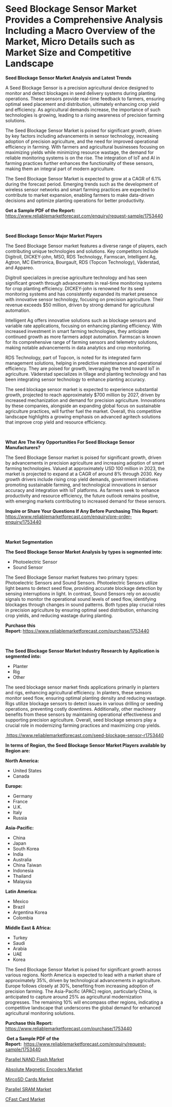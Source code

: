 <p><h1>Seed Blockage Sensor Market Provides a Comprehensive Analysis Including a Macro Overview of the Market, Micro Details such as Market Size and Competitive Landscape</h1></p><p><strong>Seed Blockage Sensor Market Analysis and Latest Trends</strong></p>
<p><p>A Seed Blockage Sensor is a precision agricultural device designed to monitor and detect blockages in seed delivery systems during planting operations. These sensors provide real-time feedback to farmers, ensuring optimal seed placement and distribution, ultimately enhancing crop yield and efficiency. As agricultural demands increase, the importance of such technologies is growing, leading to a rising awareness of precision farming solutions.</p><p>The Seed Blockage Sensor Market is poised for significant growth, driven by key factors including advancements in sensor technology, increasing adoption of precision agriculture, and the need for improved operational efficiency in farming. With farmers and agricultural businesses focusing on maximizing yields while minimizing resource wastage, the demand for reliable monitoring systems is on the rise. The integration of IoT and AI in farming practices further enhances the functionality of these sensors, making them an integral part of modern agriculture.</p><p>The Seed Blockage Sensor Market is expected to grow at a CAGR of 6.1% during the forecast period. Emerging trends such as the development of wireless sensor networks and smart farming practices are expected to contribute to market expansion, enabling farmers to make data-driven decisions and optimize planting operations for better productivity.</p></p>
<p><strong>Get a Sample PDF of the Report:&nbsp;</strong> <a href="https://www.reliablemarketforecast.com/enquiry/request-sample/1753440?utm_campaign=1108&utm_medium=2&utm_source=Github&utm_content=ia&utm_term=06042025&utm_id=seed-blockage-sensor">https://www.reliablemarketforecast.com/enquiry/request-sample/1753440</a></p>
<p>&nbsp;</p>
<p><strong>Seed Blockage Sensor Major Market Players</strong></p>
<p><p>The Seed Blockage Sensor market features a diverse range of players, each contributing unique technologies and solutions. Key competitors include Digitroll, DICKEY-john, MSO, RDS Technology, Farmscan, Intelligent Ag, Agtron, MC Elettronica, Bourgault, RDS (Topcon Technology), Väderstad, and Appareo.</p><p>Digitroll specializes in precise agriculture technology and has seen significant growth through advancements in real-time monitoring systems for crop planting efficiency. DICKEY-john is renowned for its seed monitoring systems and has consistently expanded its market presence with innovative sensor technology, focusing on precision agriculture. Their revenue exceeds $50 million, driven by strong demand for agricultural automation.</p><p>Intelligent Ag offers innovative solutions such as blockage sensors and variable rate applications, focusing on enhancing planting efficiency. With increased investment in smart farming technologies, they anticipate continued growth as more farmers adopt automation. Farmscan is known for its comprehensive range of farming sensors and telemetry solutions, making notable advancements in data analytics and crop monitoring.</p><p>RDS Technology, part of Topcon, is noted for its integrated farm management solutions, helping in predictive maintenance and operational efficiency. They are poised for growth, leveraging the trend toward IoT in agriculture. Väderstad specializes in tillage and planting technology and has been integrating sensor technology to enhance planting accuracy.</p><p>The seed blockage sensor market is expected to experience substantial growth, projected to reach approximately $700 million by 2027, driven by increased mechanization and demand for precision agriculture. Innovations by these companies, alongside an expanding global focus on sustainable agriculture practices, will further fuel the market. Overall, this competitive landscape highlights a growing emphasis on advanced agritech solutions that improve crop yield and resource efficiency.</p></p>
<p>&nbsp;</p>
<p><strong>What Are The Key Opportunities For Seed Blockage Sensor Manufacturers?</strong></p>
<p><p>The Seed Blockage Sensor market is poised for significant growth, driven by advancements in precision agriculture and increasing adoption of smart farming technologies. Valued at approximately USD 100 million in 2023, the market is projected to expand at a CAGR of around 8% through 2030. Key growth drivers include rising crop yield demands, government initiatives promoting sustainable farming, and technological innovations in sensor accuracy and integration with IoT platforms. As farmers seek to enhance productivity and resource efficiency, the future outlook remains positive, with emerging markets contributing to increased demand for these sensors.</p></p>
<p><strong>Inquire or Share Your Questions If Any Before Purchasing This Report:</strong> <a href="https://www.reliablemarketforecast.com/enquiry/pre-order-enquiry/1753440?utm_campaign=1108&utm_medium=2&utm_source=Github&utm_content=ia&utm_term=06042025&utm_id=seed-blockage-sensor">https://www.reliablemarketforecast.com/enquiry/pre-order-enquiry/1753440</a></p>
<p>&nbsp;</p>
<p><strong>Market Segmentation</strong></p>
<p><strong>The Seed Blockage Sensor Market Analysis by types is segmented into:</strong></p>
<p><ul><li>Photoelectric Sensor</li><li>Sound Sensor</li></ul></p>
<p><p>The Seed Blockage Sensor market features two primary types: Photoelectric Sensors and Sound Sensors. Photoelectric Sensors utilize light beams to detect seed flow, providing accurate blockage detection by sensing interruptions in light. In contrast, Sound Sensors rely on acoustic signals to monitor the operational sound levels of seed flow, identifying blockages through changes in sound patterns. Both types play crucial roles in precision agriculture by ensuring optimal seed distribution, enhancing crop yields, and reducing wastage during planting.</p></p>
<p><strong>Purchase this Report:&nbsp;</strong><a href="https://www.reliablemarketforecast.com/purchase/1753440?utm_campaign=1108&utm_medium=2&utm_source=Github&utm_content=ia&utm_term=06042025&utm_id=seed-blockage-sensor">https://www.reliablemarketforecast.com/purchase/1753440</a></p>
<p>&nbsp;</p>
<p><strong>The Seed Blockage Sensor Market Industry Research by Application is segmented into:</strong></p>
<p><ul><li>Planter</li><li>Rig</li><li>Other</li></ul></p>
<p><p>The seed blockage sensor market finds applications primarily in planters and rigs, enhancing agricultural efficiency. In planters, these sensors monitor seed flow, ensuring optimal planting density and reducing wastage. Rigs utilize blockage sensors to detect issues in various drilling or seeding operations, preventing costly downtimes. Additionally, other machinery benefits from these sensors by maintaining operational effectiveness and supporting precision agriculture. Overall, seed blockage sensors play a crucial role in modernizing farming practices and maximizing crop yields.</p></p>
<p><a href="https://www.reliablemarketforecast.com/seed-blockage-sensor-r1753440?utm_campaign=1108&utm_medium=2&utm_source=Github&utm_content=ia&utm_term=06042025&utm_id=seed-blockage-sensor">&nbsp;https://www.reliablemarketforecast.com/seed-blockage-sensor-r1753440</a></p>
<p><strong>In terms of Region, the Seed Blockage Sensor Market Players available by Region are:</strong></p>
<p>
    <p> <strong> North America: </strong>
        <ul>
            <li>United States</li>
            <li>Canada</li>
        </ul>
        </p> 
    <p> <strong> Europe: </strong>
        <ul>
            <li>Germany</li>
            <li>France</li>
            <li>U.K.</li>
            <li>Italy</li>
            <li>Russia</li>
        </ul>
        </p> 
    <p> <strong> Asia-Pacific: </strong>
        <ul>
            <li>China</li>
            <li>Japan</li>
            <li>South Korea</li>
            <li>India</li>
            <li>Australia</li>
            <li>China Taiwan</li>
            <li>Indonesia</li>
            <li>Thailand</li>
            <li>Malaysia</li>
        </ul>
        </p> 
    <p> <strong> Latin America: </strong>
        <ul>
            <li>Mexico</li>
            <li>Brazil</li>
            <li>Argentina Korea</li>
            <li>Colombia</li>
        </ul>
        </p> 
    <p> <strong> Middle East & Africa: </strong>
        <ul>
            <li>Turkey</li>
            <li>Saudi</li>
            <li>Arabia</li>
            <li>UAE</li>
            <li>Korea</li>
        </ul>
    </p>
    </p>
<p><p>The Seed Blockage Sensor Market is poised for significant growth across various regions. North America is expected to lead with a market share of approximately 35%, driven by technological advancements in agriculture. Europe follows closely at 30%, benefiting from increasing adoption of precision farming. The Asia-Pacific (APAC) region, particularly China, is anticipated to capture around 25% as agricultural modernization progresses. The remaining 10% will encompass other regions, indicating a competitive landscape that underscores the global demand for enhanced agricultural monitoring solutions.</p></p>
<p><strong>Purchase this Report: </strong><a href="https://www.reliablemarketforecast.com/purchase/1753440?utm_campaign=1108&utm_medium=2&utm_source=Github&utm_content=ia&utm_term=06042025&utm_id=seed-blockage-sensor">https://www.reliablemarketforecast.com/purchase/1753440</a></p>
<p>&nbsp;<strong>Get a Sample PDF of the Report:&nbsp;&nbsp;</strong><a href="https://www.reliablemarketforecast.com/enquiry/request-sample/1753440?utm_campaign=1108&utm_medium=2&utm_source=Github&utm_content=ia&utm_term=06042025&utm_id=seed-blockage-sensor">https://www.reliablemarketforecast.com/enquiry/request-sample/1753440</a></p>
<p><strong></strong></p>
<p><p><a href="https://github.com/ceranamaduvq/Market-Research-Report-List-1/blob/main/parallel-nand-flash-market.md?utm_campaign=1108&utm_medium=2&utm_source=Github&utm_content=ia&utm_term=06042025&utm_id=seed-blockage-sensor">Parallel NAND Flash Market</a></p><p><a href="https://github.com/dickstoscopg/Market-Research-Report-List-1/blob/main/absolute-magnetic-encoders-market.md?utm_campaign=1108&utm_medium=2&utm_source=Github&utm_content=ia&utm_term=06042025&utm_id=seed-blockage-sensor">Absolute Magnetic Encoders Market</a></p><p><a href="https://github.com/sibellanikmn/Market-Research-Report-List-1/blob/main/mircosd-cards-market.md?utm_campaign=1108&utm_medium=2&utm_source=Github&utm_content=ia&utm_term=06042025&utm_id=seed-blockage-sensor">MircoSD Cards Market</a></p><p><a href="https://github.com/geresalgieaz/Market-Research-Report-List-1/blob/main/parallel-sram-market.md?utm_campaign=1108&utm_medium=2&utm_source=Github&utm_content=ia&utm_term=06042025&utm_id=seed-blockage-sensor">Parallel SRAM Market</a></p><p><a href="https://github.com/heeildannas/Market-Research-Report-List-1/blob/main/cfast-card-market.md?utm_campaign=1108&utm_medium=2&utm_source=Github&utm_content=ia&utm_term=06042025&utm_id=seed-blockage-sensor">CFast Card Market</a></p></p>